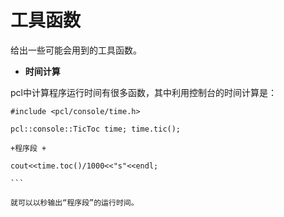 # 工具函数

给出一些可能会用到的工具函数。

* **时间计算**

pcl中计算程序运行时间有很多函数，其中利用控制台的时间计算是：

````
#include <pcl/console/time.h>

pcl::console::TicToc time; time.tic(); 

+程序段 + 

cout<<time.toc()/1000<<"s"<<endl;

```

就可以以秒输出“程序段”的运行时间。